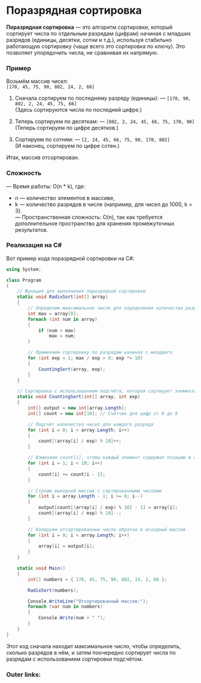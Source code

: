 
# Поразрядная сортировка

**Поразрядная сортировка** — это алгоритм сортировки, который сортирует числа по отдельным разрядам (цифрам) начиная с младших разрядов (единицы, десятки, сотни и т.д.), используя стабильно работающую сортировку (чаще всего это сортировка по ключу). Это позволяет упорядочить числа, не сравнивая их напрямую.

### **Пример**

Возьмём массив чисел:  
`[170, 45, 75, 90, 802, 24, 2, 66]`

1. Сначала сортируем по последнему разряду (единицы): — `[170, 90, 802, 2, 24, 45, 75, 66]`  
    (Здесь сортируются числа по последней цифре.)
    
2. Теперь сортируем по десяткам: — `[802, 2, 24, 45, 66, 75, 170, 90]`  
    (Теперь сортируем по цифре десятков.)
    
3. Сортируем по сотням: — `[2, 24, 45, 66, 75, 90, 170, 802]`  
    (И наконец, сортируем по цифре сотен.)
    

Итак, массив отсортирован.

### **Сложность**

— Время работы: O(n * k), где:

- n — количество элементов в массиве,
- k — количество разрядов в числе (например, для чисел до 1000, k = 3).  
    — Пространственная сложность: O(n), так как требуется дополнительное пространство для хранения промежуточных результатов.

### **Реализация на C#**

Вот пример кода поразрядной сортировки на C#:

```csharp
using System;

class Program
{
    // Функция для выполнения поразрядной сортировки
    static void RadixSort(int[] array)
    {
        // Определим максимальное число для определения количества разрядов
        int max = array[0];
        foreach (int num in array)
        {
            if (num > max)
                max = num;
        }

        // Применяем сортировку по разрядам начиная с младшего
        for (int exp = 1; max / exp > 0; exp *= 10)
        {
            CountingSort(array, exp);
        }
    }

    // Сортировка с использованием подсчёта, которая сортирует элементы по текущему разряду
    static void CountingSort(int[] array, int exp)
    {
        int[] output = new int[array.Length];
        int[] count = new int[10]; // Счётчик для цифр от 0 до 9

        // Подсчёт количества чисел для каждого разряда
        for (int i = 0; i < array.Length; i++)
        {
            count[(array[i] / exp) % 10]++;
        }

        // Изменяем count[i], чтобы каждый элемент содержал позицию в output[]
        for (int i = 1; i < 10; i++)
        {
            count[i] += count[i - 1];
        }

        // Строим выходной массив с сортированными числами
        for (int i = array.Length - 1; i >= 0; i--)
        {
            output[count[(array[i] / exp) % 10] - 1] = array[i];
            count[(array[i] / exp) % 10]--;
        }

        // Копируем отсортированные числа обратно в исходный массив
        for (int i = 0; i < array.Length; i++)
        {
            array[i] = output[i];
        }
    }

    static void Main()
    {
        int[] numbers = { 170, 45, 75, 90, 802, 24, 2, 66 };

        RadixSort(numbers);

        Console.WriteLine("Отсортированный массив:");
        foreach (var num in numbers)
        {
            Console.Write(num + " ");
        }
    }
}
```

Этот код сначала находит максимальное число, чтобы определить, сколько разрядов в нём, и затем поочередно сортирует числа по разрядам с использованием сортировки подсчётом.

### Outer links:

